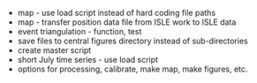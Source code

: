 * map - use load script instead of hard coding file paths
* map - transfer position data file from ISLE work to ISLE data
* event triangulation - function, test
* save files to central figures directory instead of sub-directories
* create master script
* short July time series - use load script
* options for processing, calibrate, make map, make figures, etc.
